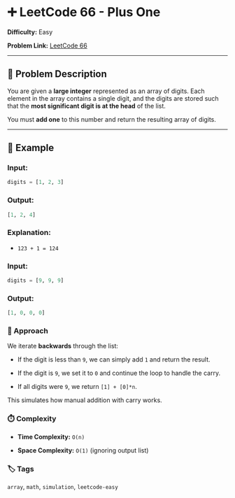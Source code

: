 # ➕ LeetCode 66 - Plus One

**Difficulty:** Easy  

**Problem Link:** [LeetCode 66](https://leetcode.com/problems/plus-one)

---

## 📘 Problem Description

You are given a **large integer** represented as an array of digits. Each element in the array contains a single digit, and the digits are stored such that the **most significant digit is at the head** of the list.

You must **add one** to this number and return the resulting array of digits.

---

## 🧪 Example

### Input:
```python
digits = [1, 2, 3]
```

### Output:
```python
[1, 2, 4]
```

### Explanation:

- `123 + 1 = 124`

### Input:
```python
digits = [9, 9, 9]
```

### Output:
```python
[1, 0, 0, 0]
```

### 🚀 Approach

We iterate **backwards** through the list:

- If the digit is less than `9`, we can simply add `1` and return the result.

- If the digit is `9`, we set it to `0` and continue the loop to handle the carry.

- If all digits were `9`, we return `[1] + [0]*n`.

This simulates how manual addition with carry works.

### ⏱️ Complexity

- **Time Complexity:** `O(n)`

- **Space Complexity:** `O(1)` (ignoring output list)

### 🏷️ Tags
`array`, `math`, `simulation`, `leetcode-easy`